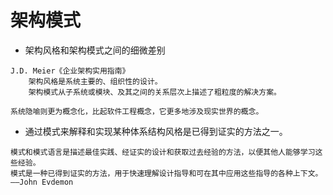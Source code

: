 # 架构模式

* 架构风格和架构模式之间的细微差别
```text
J.D. Meier《企业架构实用指南》
	架构风格是系统主要的、组织性的设计。
	架构模式从子系统或模块、及其之间的关系层次上描述了粗粒度的解决方案。

系统隐喻则更为概念化，比起软件工程概念，它更多地涉及现实世界的概念。
```

* 通过模式来解释和实现某种体系结构风格是已得到证实的方法之一。
```text
模式和模式语言是描述最佳实践、经证实的设计和获取过去经验的方法，以便其他人能够学习这些经验。
模式是一种已得到证实的方法，用于快速理解设计指导和可在其中应用这些指导的各种上下文。
——John Evdemon
```
